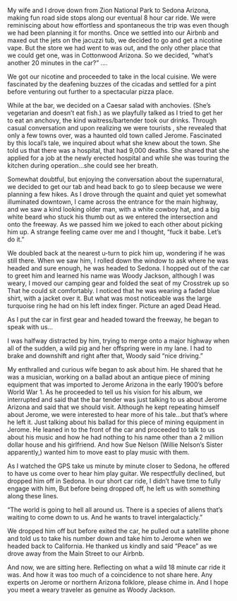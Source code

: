 My wife and I drove down from Zion National Park to Sedona Arizona, making fun road side stops along our eventual 8 hour car ride. We were reminiscing about how effortless and spontaneous the trip was even though we had been planning it for months. 
Once we settled into our Airbnb and maxed out the jets on the jacuzzi tub, we decided to go and get a nicotine vape. But the store we had went to was out, and the only other place that we could get one, was in Cottonwood Arizona. So we decided, “what’s another 20 minutes in the car?”
….




We got our nicotine and proceeded to take in the local cuisine. We were fascinated by the deafening buzzes of the cicadas and settled for a pint before venturing out further to a spectacular pizza place. 


While at the bar, we decided on a Caesar salad with anchovies. (She’s vegetarian and doesn’t eat fish.) as we playfully talked as I tried to get her to eat an anchovy, the kind waitress/bartender took our drinks. Through casual conversation and upon realizing we were tourists , she revealed that only a  few towns over, was a haunted old town called Jerome. Fascinated by this local’s tale, we inquired about what she knew about the town. She told us that there was a hospital, that had 9,000 deaths. She shared that she applied for a job at the newly erected hospital and while she was touring the kitchen during operation…she could see her breath. 


Somewhat doubtful, but enjoying the conversation about the supernatural, we decided to get our tab and head back to go to sleep because we were planning a few hikes. As I drove through the quaint and quiet yet somewhat illuminated downtown, I came across the entrance for the main highway, and we saw a kind looking older man, with a white cowboy hat, and a big white beard who stuck his thumb out as we entered the intersection and onto the freeway. As we passed him we joked to each other about picking him up. A strange feeling came over me and I thought, “fuck it babe. Let’s do it.”



We doubled back at the nearest u-turn to pick him up, wondering if he was still there. When we saw him, I rolled down the window to ask where he was headed and sure enough, he was headed to Sedona. I hopped out of the car to greet him and learned his name was Woody Jackson, although I was weary, I moved our camping gear and folded the seat of my Crosstrek up so That he could sit comfortably. I noticed that he was wearing a faded blue shirt, with a jacket over it. But what was most noticeable was the large turquoise ring he had on his left index finger. Picture an aged Dead Head. 

As I put the car in first gear and headed toward the freeway, he began to speak with us…


I was halfway distracted by him, trying to merge onto a major highway when all of the sudden, a wild pig and her offspring were in my lane. I had to brake and downshift and right after that, Woody said “nice driving.”


My enthralled and curious wife began to ask about him. He shared that he was a musician, working on a ballad about an antique piece of mining equipment that was imported to Jerome Arizona in the early 1900’s before World War 1. As he proceeded to tell us his vision for his album, we interrupted and said that the bar tender was just talking to us about Jerome Arizona and said that we should visit. Although he kept repeating himself about Jerome, we were interested to hear more of his tale…but that’s where he left it. Just talking about his ballad for this piece of mining equipment in Jerome. He leaned in to the front of the car and proceeded to talk to us about his music and how he had nothing to his name other than a 2 million dollar house and his girlfriend. And how Sue Nelson (Willie Nelson’s Sister apparently,) wanted him to move east to play music with them. 

As I watched the GPS take us minute by minute closer to Sedona, he offered to have us come over to hear him play guitar. We respectfully declined, but dropped him off in Sedona. In our short car ride, I didn’t have time to fully engage with him, But before being dropped off, he left us with something along these lines. 

“The world is going to hell all around us. There is a species of aliens that’s waiting to come down to us. And he wants to travel intergalacticly.”

We dropped him off but before exited the car, he pulled out a satellite phone and told us to take his number down and take him to Jerome when we headed back to California. He thanked us kindly and said “Peace” as we drove away from the Main Street to our Airbnb.



And now, we are sitting here. Reflecting on what a wild 18 minute car ride it was. And how it was too much of a coincidence to not share here. Any experts on Jerome or northern Arizona folklore, please chime in. And I hope you meet a weary traveler as genuine as Woody Jackson.